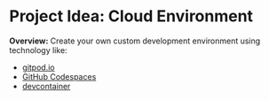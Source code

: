 # Project Idea: Cloud Environment

**Overview:** Create your own custom development environment using technology like:

- [gitpod.io]([url](http://gitpod.io/))
- [GitHub Codespaces]([url](https://github.com/features/codespaces))
- [devcontainer](https://code.visualstudio.com/docs/devcontainers/containers)

